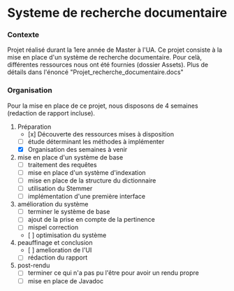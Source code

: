 # Systeme de recherche documentaire

### Contexte
Projet réalisé durant la 1ere année de Master à l'UA.
Ce projet consiste à la mise en place d'un système de recherche documentaire.
Pour celà, différentes ressources nous ont été fournies (dossier Assets).
Plus de détails dans l'énoncé "Projet_recherche_documentaire.docs"

### Organisation

Pour la mise en place de ce projet, nous disposons de 4 semaines (redaction de rapport incluse).

1. Préparation
	- [x] Découverte des ressources mises à disposition
	- [ ] étude déterminant les méthodes à implémenter
	- [x] Organisation des semaines à venir
2. mise en place d'un système de base
	- [ ] traitement des requêtes
	- [ ] mise en place d'un système d'indexation
	- [ ] mise en place de la structure du dictionnaire
	- [ ] utilisation du Stemmer
	- [ ] implémentation d'une première interface 
3. amélioration du système
	- [ ] terminer le système de base
	- [ ] ajout de la prise en compte de la pertinence
	- [ ] mispel correction
	- [ ] optimisation du système
4. peauffinage et conclusion
	- [ ] amelioration de l'UI
	- [ ] rédaction du rapport
5. post-rendu
	- [ ] terminer ce qui n'a pas pu l'être pour avoir un rendu propre
	- [ ] mise en place de Javadoc
